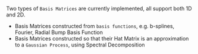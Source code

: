 Two types of `Basis Matrices` are currently implemented, all support both 1D and 2D.
- Basis Matrices constructed from `basis functions`, e.g. b-splines, Fourier, Radial Bump Basis Function
- Basis Matrices constructed so that their Hat Matrix is an approximation to a `Gaussian Process`, using Spectral Decomposition

